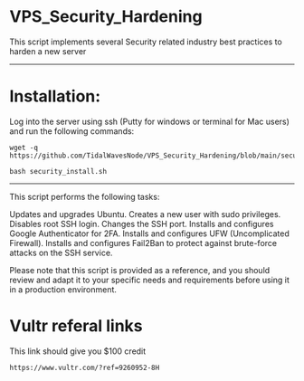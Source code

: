 # VPS_Security_Hardening
This script implements several Security related industry best practices to harden a new server
***

# Installation:
Log into the server using ssh (Putty for windows or terminal for Mac users) and run the following commands:
````
wget -q https://github.com/TidalWavesNode/VPS_Security_Hardening/blob/main/security_install.sh
````
````
bash security_install.sh
````
***

This script performs the following tasks:

Updates and upgrades Ubuntu.
Creates a new user with sudo privileges.
Disables root SSH login.
Changes the SSH port.
Installs and configures Google Authenticator for 2FA.
Installs and configures UFW (Uncomplicated Firewall).
Installs and configures Fail2Ban to protect against brute-force attacks on the SSH service.

Please note that this script is provided as a reference, and you should review and adapt it to your specific needs and requirements before using it in a production environment.

# Vultr referal links
This link should give you $100 credit
````
https://www.vultr.com/?ref=9260952-8H
````
